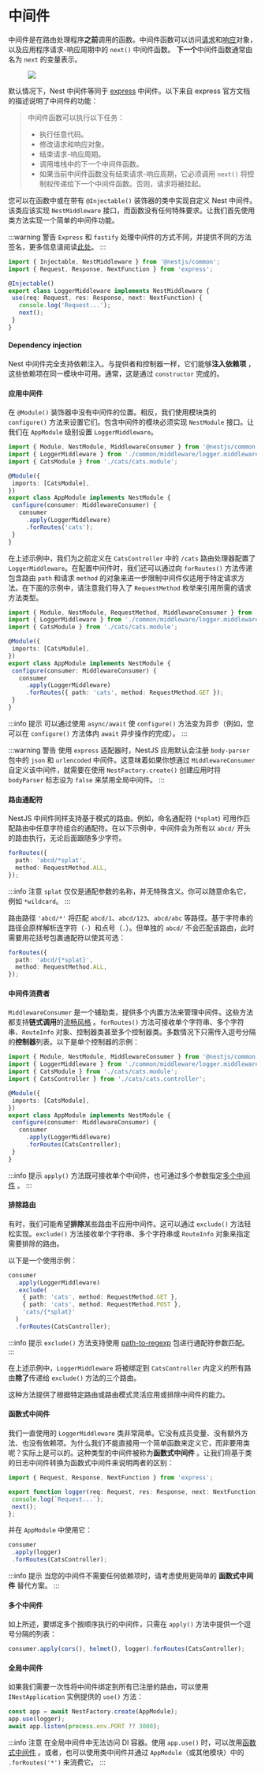 # 中间件

中间件是在路由处理程序**之前**调用的函数。中间件函数可以访问[请求](https://expressjs.com/en/4x/api.html#req)和[响应](https://expressjs.com/en/4x/api.html#res)对象，以及应用程序请求-响应周期中的 `next()` 中间件函数。 **下一个**中间件函数通常由名为 `next` 的变量表示。

<figure><img class="illustrative-image" src="/assets/Middlewares_1.png" /></figure>

默认情况下，Nest 中间件等同于 [express](https://expressjs.com/en/guide/using-middleware.html) 中间件。以下来自 express 官方文档的描述说明了中间件的功能：

<blockquote class="external">
  中间件函数可以执行以下任务：
  <ul>
    <li>执行任意代码。</li>
    <li>修改请求和响应对象。</li>
    <li>结束请求-响应周期。</li>
    <li>调用堆栈中的下一个中间件函数。</li>
    <li>如果当前中间件函数没有结束请求-响应周期，它必须调用 <code>next()</code> 将控制权传递给下一个中间件函数。否则，请求将被挂起。</li>
  </ul>
</blockquote>

您可以在函数中或在带有 `@Injectable()` 装饰器的类中实现自定义 Nest 中间件。该类应该实现 `NestMiddleware` 接口，而函数没有任何特殊要求。让我们首先使用类方法实现一个简单的中间件功能。

:::warning 警告
`Express` 和 `fastify` 处理中间件的方式不同，并提供不同的方法签名，更多信息请阅读[此处](/techniques/performance#中间件)。
:::

 ```typescript title="logger.middleware.ts"
import { Injectable, NestMiddleware } from '@nestjs/common';
import { Request, Response, NextFunction } from 'express';

@Injectable()
export class LoggerMiddleware implements NestMiddleware {
  use(req: Request, res: Response, next: NextFunction) {
    console.log('Request...');
    next();
  }
}
```

#### Dependency injection

Nest 中间件完全支持依赖注入。与提供者和控制器一样，它们能够**注入依赖项** ，这些依赖项在同一模块中可用。通常，这是通过 `constructor` 完成的。

#### 应用中间件

在 `@Module()` 装饰器中没有中间件的位置。相反，我们使用模块类的 `configure()` 方法来设置它们。包含中间件的模块必须实现 `NestModule` 接口。让我们在 `AppModule` 级别设置 `LoggerMiddleware`。

 ```typescript title="app.module.ts"
import { Module, NestModule, MiddlewareConsumer } from '@nestjs/common';
import { LoggerMiddleware } from './common/middleware/logger.middleware';
import { CatsModule } from './cats/cats.module';

@Module({
  imports: [CatsModule],
})
export class AppModule implements NestModule {
  configure(consumer: MiddlewareConsumer) {
    consumer
      .apply(LoggerMiddleware)
      .forRoutes('cats');
  }
}
```

在上述示例中，我们为之前定义在 `CatsController` 中的 `/cats` 路由处理器配置了 `LoggerMiddleware`。在配置中间件时，我们还可以通过向 `forRoutes()` 方法传递包含路由 `path` 和请求 `method` 的对象来进一步限制中间件仅适用于特定请求方法。在下面的示例中，请注意我们导入了 `RequestMethod` 枚举来引用所需的请求方法类型。

 ```typescript title="app.module.ts"
import { Module, NestModule, RequestMethod, MiddlewareConsumer } from '@nestjs/common';
import { LoggerMiddleware } from './common/middleware/logger.middleware';
import { CatsModule } from './cats/cats.module';

@Module({
  imports: [CatsModule],
})
export class AppModule implements NestModule {
  configure(consumer: MiddlewareConsumer) {
    consumer
      .apply(LoggerMiddleware)
      .forRoutes({ path: 'cats', method: RequestMethod.GET });
  }
}
```

:::info 提示
可以通过使用 `async/await` 使 `configure()` 方法变为异步（例如，您可以在 `configure()` 方法体内 `await` 异步操作的完成）。
:::

:::warning 警告
 使用 `express` 适配器时，NestJS 应用默认会注册 `body-parser` 包中的 `json` 和 `urlencoded` 中间件。这意味着如果你想通过 `MiddlewareConsumer` 自定义该中间件，就需要在使用 `NestFactory.create()` 创建应用时将 `bodyParser` 标志设为 `false` 来禁用全局中间件。
:::

#### 路由通配符

NestJS 中间件同样支持基于模式的路由。例如，命名通配符 (`*splat`) 可用作匹配路由中任意字符组合的通配符。在以下示例中，中间件会为所有以 `abcd/` 开头的路由执行，无论后面跟随多少字符。

```typescript
forRoutes({
  path: 'abcd/*splat',
  method: RequestMethod.ALL,
});
```

:::info 注意
`splat` 仅仅是通配参数的名称，并无特殊含义。你可以随意命名它，例如 `*wildcard`。
:::


路由路径 `'abcd/*'` 将匹配 `abcd/1`、`abcd/123`、`abcd/abc` 等路径。基于字符串的路径会原样解析连字符（`-`）和点号（`.`）。但单独的 `abcd/` 不会匹配该路由，此时需要用花括号包裹通配符以使其可选：

```typescript
forRoutes({
  path: 'abcd/{*splat}',
  method: RequestMethod.ALL,
});
```

#### 中间件消费者

`MiddlewareConsumer` 是一个辅助类，提供多个内置方法来管理中间件。这些方法都支持**链式调用**的[流畅风格](https://en.wikipedia.org/wiki/Fluent_interface) 。`forRoutes()` 方法可接收单个字符串、多个字符串、`RouteInfo` 对象、控制器类甚至多个控制器类。多数情况下只需传入逗号分隔的**控制器**列表。以下是单个控制器的示例：

 ```typescript title="app.module.ts"
import { Module, NestModule, MiddlewareConsumer } from '@nestjs/common';
import { LoggerMiddleware } from './common/middleware/logger.middleware';
import { CatsModule } from './cats/cats.module';
import { CatsController } from './cats/cats.controller';

@Module({
  imports: [CatsModule],
})
export class AppModule implements NestModule {
  configure(consumer: MiddlewareConsumer) {
    consumer
      .apply(LoggerMiddleware)
      .forRoutes(CatsController);
  }
}
```

:::info 提示
`apply()` 方法既可接收单个中间件，也可通过多个参数指定[多个中间件](/overview/middlewares#多个中间件) 。
:::



#### 排除路由

有时，我们可能希望**排除**某些路由不应用中间件。这可以通过 `exclude()` 方法轻松实现。`exclude()` 方法接收单个字符串、多个字符串或 `RouteInfo` 对象来指定需要排除的路由。

以下是一个使用示例：

```typescript
consumer
  .apply(LoggerMiddleware)
  .exclude(
    { path: 'cats', method: RequestMethod.GET },
    { path: 'cats', method: RequestMethod.POST },
    'cats/{*splat}'
  )
  .forRoutes(CatsController);
```

:::info 提示
`exclude()` 方法支持使用 [path-to-regexp](https://github.com/pillarjs/path-to-regexp#parameters) 包进行通配符参数匹配。
:::



在上述示例中，`LoggerMiddleware` 将被绑定到 `CatsController` 内定义的所有路由**除了**传递给 `exclude()` 方法的三个路由。

这种方法提供了根据特定路由或路由模式灵活应用或排除中间件的能力。

#### 函数式中间件

我们一直使用的 `LoggerMiddleware` 类非常简单。它没有成员变量、没有额外方法、也没有依赖项。为什么我们不能直接用一个简单函数来定义它，而非要用类呢？实际上是可以的。这种类型的中间件被称为**函数式中间件** 。让我们将基于类的日志中间件转换为函数式中间件来说明两者的区别：

 ```typescript title="logger.middleware.ts"
import { Request, Response, NextFunction } from 'express';

export function logger(req: Request, res: Response, next: NextFunction) {
  console.log(`Request...`);
  next();
};
```

并在 `AppModule` 中使用它：

 ```typescript title="app.module.ts"
consumer
  .apply(logger)
  .forRoutes(CatsController);
```

:::info 提示
当您的中间件不需要任何依赖项时，请考虑使用更简单的 **函数式中间件** 替代方案。
:::

#### 多个中间件

如上所述，要绑定多个按顺序执行的中间件，只需在 `apply()` 方法中提供一个逗号分隔的列表：

```typescript
consumer.apply(cors(), helmet(), logger).forRoutes(CatsController);
```

#### 全局中间件

如果我们需要一次性将中间件绑定到所有已注册的路由，可以使用 `INestApplication` 实例提供的 `use()` 方法：

 ```typescript title="main.ts"
const app = await NestFactory.create(AppModule);
app.use(logger);
await app.listen(process.env.PORT ?? 3000);
```

:::info 注意
在全局中间件中无法访问 DI 容器。使用 `app.use()` 时，可以改用[函数式中间件](middleware#函数式中间件) 。或者，也可以使用类中间件并通过 `AppModule`（或其他模块）中的 `.forRoutes('*')` 来消费它。
:::

